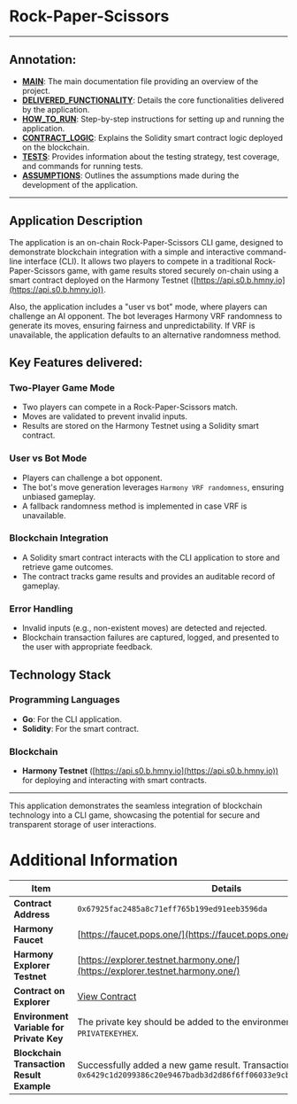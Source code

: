 # Rock-Paper-Scissors

---
## Annotation:

- **[MAIN](/README.md)**: The main documentation file providing an overview of the project.
- **[DELIVERED_FUNCTIONALITY](/guide/DELIVERED_FUNCTIONALITY.md)**: Details the core functionalities delivered by the application.
- **[HOW_TO_RUN](/guide/HOW_TO_RUN.md)**: Step-by-step instructions for setting up and running the application.
- **[CONTRACT_LOGIC](/guide/CONTRACT_LOGIC.md)**: Explains the Solidity smart contract logic deployed on the blockchain.
- **[TESTS](/guide/TESTS.md)**: Provides information about the testing strategy, test coverage, and commands for running tests.
- **[ASSUMPTIONS](/guide/ASSUMPTIONS.md)**: Outlines the assumptions made during the development of the application.
---


## Application Description

The application is an on-chain Rock-Paper-Scissors CLI game, designed to demonstrate blockchain integration with a simple and interactive command-line interface (CLI). It allows two players to compete in a traditional Rock-Paper-Scissors game, with game results stored securely on-chain using a smart contract deployed on the Harmony Testnet ([https://api.s0.b.hmny.io](https://api.s0.b.hmny.io)).

Also, the application includes a "user vs bot" mode, where players can challenge an AI opponent. The bot leverages Harmony VRF randomness to generate its moves, ensuring fairness and unpredictability. If VRF is unavailable, the application defaults to an alternative randomness method.

## Key Features delivered:

### Two-Player Game Mode

- Two players can compete in a Rock-Paper-Scissors match.
- Moves are validated to prevent invalid inputs.
- Results are stored on the Harmony Testnet using a Solidity smart contract.

### User vs Bot Mode

- Players can challenge a bot opponent.
- The bot's move generation leverages `Harmony VRF randomness`, ensuring unbiased gameplay.
- A fallback randomness method is implemented in case VRF is unavailable.

### Blockchain Integration

- A Solidity smart contract interacts with the CLI application to store and retrieve game outcomes.
- The contract tracks game results and provides an auditable record of gameplay.

### Error Handling

- Invalid inputs (e.g., non-existent moves) are detected and rejected.
- Blockchain transaction failures are captured, logged, and presented to the user with appropriate feedback.

## Technology Stack

### Programming Languages

- **Go**: For the CLI application.
- **Solidity**: For the smart contract.

### Blockchain

- **Harmony Testnet** ([https://api.s0.b.hmny.io](https://api.s0.b.hmny.io)) for deploying and interacting with smart contracts.

---

This application demonstrates the seamless integration of blockchain technology into a CLI game, showcasing the potential for secure and transparent storage of user interactions.


# Additional Information

| Item                                      | Details                                                                                                                                                       |
|-------------------------------------------|----------------------------------------------------------------------------------------------------------------------------------------------------------------|
| **Contract Address**                      | `0x67925fac2485a8c71eff765b199ed91eeb3596da`                                                                                                                  |
| **Harmony Faucet**                        | [https://faucet.pops.one/](https://faucet.pops.one/)                                                                                                          |
| **Harmony Explorer Testnet**              | [https://explorer.testnet.harmony.one/](https://explorer.testnet.harmony.one/)                                                                                 |
| **Contract on Explorer**                  | [View Contract](https://explorer.testnet.harmony.one/address/one1v7f9ltpysk5vw8hlwed3n8kerm4nt9k6z86hh7)                                                       |
| **Environment Variable for Private Key**  | The private key should be added to the environment variable as `PRIVATEKEYHEX`.                                                                                |
| **Blockchain Transaction Result Example** | Successfully added a new game result. Transaction hash: `0x6429c1d2099386c20e9467badb3d2d86f6ff06033e9cb1380f033c6afdd12930`                                   |
